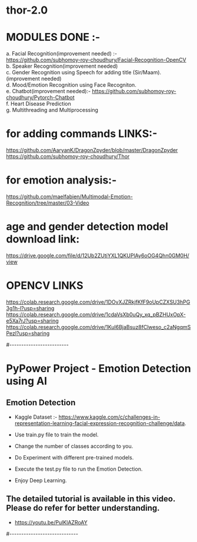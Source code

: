 # thor-2.0

# MODULES DONE :-
a. Facial Recognition(improvement needed) :- https://github.com/subhomoy-roy-choudhury/Facial-Recognition-OpenCV<br>
b. Speaker Recognition(improvement needed)<br>
c. Gender Recognition using Speech for adding title (Sir/Maam).(improvement needed)<br>
d. Mood/Emotion Recognition using Face Recogniton.  <br>
e. Chatbot(improvement needed):- https://github.com/subhomoy-roy-choudhury/Pytorch-Chatbot<br>
f. Heart Disease Prediction <br>
g. Multithreading and Multiprocessing<br>

# for adding commands LINKS:-
https://github.com/AaryanK/DragonZpyder/blob/master/DragonZpyder
https://github.com/subhomoy-roy-choudhury/Thor

# for emotion analysis:-
https://github.com/maelfabien/Multimodal-Emotion-Recognition/tree/master/03-Video

# age and gender detection model download link:
https://drive.google.com/file/d/12Ub2ZUtiYXL1QKUPlAy6oOG4Qhn0GM0H/view

# OPENCV LINKS
https://colab.research.google.com/drive/1DOvXJZRkjfKfF9oUpCZXSU3hPG3g1h-l?usp=sharing
https://colab.research.google.com/drive/1cdaVsXb0uQy_xq_pBZHUxOpX-e5Xa7rJ?usp=sharing
https://colab.research.google.com/drive/1KuI6BjaBsuz8fClweso_c2aNgqmSPezl?usp=sharing

#-------------------------
# PyPower Project - Emotion Detection using AI

## Emotion Detection

- Kaggle Dataset :- https://www.kaggle.com/c/challenges-in-representation-learning-facial-expression-recognition-challenge/data.

- Use train.py file to train the model.

- Change the number of classes according to you.

- Do Experiment with different pre-trained models.

- Execute the test.py file to run the Emotion Detection.

- Enjoy Deep Learning.

## The detailed tutorial is available in this video. Please do refer for better understanding.

- https://youtu.be/PulKlAZRoAY

#-----------------------------